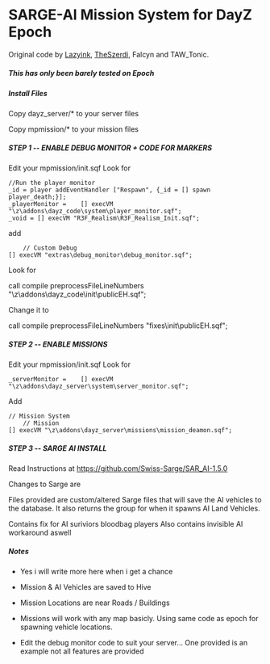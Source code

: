 SARGE-AI Mission System for DayZ Epoch
=============
Original code by <a href="https://github.com/lazyink/DayZ-Missions">Lazyink</a>, <a href="https://github.com/theszerdi">TheSzerdi</a>, Falcyn and TAW_Tonic.

<h5>This has only been barely tested on Epoch</h5>  

<h5>Install Files </h5>

Copy dayz_server/*  to your server files

Copy mpmission/* to your mission files



<h5>STEP 1 -- ENABLE DEBUG MONITOR + CODE FOR MARKERS</h5>

Edit your mpmission/init.sqf
Look for

	//Run the player monitor
	_id = player addEventHandler ["Respawn", {_id = [] spawn player_death;}];
	_playerMonitor = 	[] execVM "\z\addons\dayz_code\system\player_monitor.sqf";
	_void = [] execVM "R3F_Realism\R3F_Realism_Init.sqf";

	
add

		// Custom Debug
	[] execVM "extras\debug_monitor\debug_monitor.sqf";

	

Look for

 call compile preprocessFileLineNumbers "\z\addons\dayz_code\init\publicEH.sqf";	

Change it to

 call compile preprocessFileLineNumbers "fixes\init\publicEH.sqf";	



<h5>STEP 2 -- ENABLE MISSIONS</h5>

Edit your mpmission/init.sqf
Look for 

	_serverMonitor = 	[] execVM "\z\addons\dayz_server\system\server_monitor.sqf";

Add

	// Mission System
		// Mission
	[] execVM "\z\addons\dayz_server\missions\mission_deamon.sqf";


<h5>STEP 3 -- SARGE AI INSTALL</h5>

Read Instructions at
https://github.com/Swiss-Sarge/SAR_AI-1.5.0

Changes to Sarge are

Files provided are custom/altered Sarge files that will save the AI vehicles to the database.
It also returns the group for when it spawns AI Land Vehicles.

Contains fix for AI suriviors bloodbag players
Also contains invisible AI workaround aswell


<h5>Notes</h5>
 
 * Yes i will write more here when i get a chance

 * Mission & AI Vehicles are saved to Hive
 
 * Mission Locations are near Roads / Buildings
 
 * Missions will work with any map basicly. Using same code as epoch for spawning vehicle locations.
 
 * Edit the debug monitor code to suit your server... One provided is an example not all features are provided
